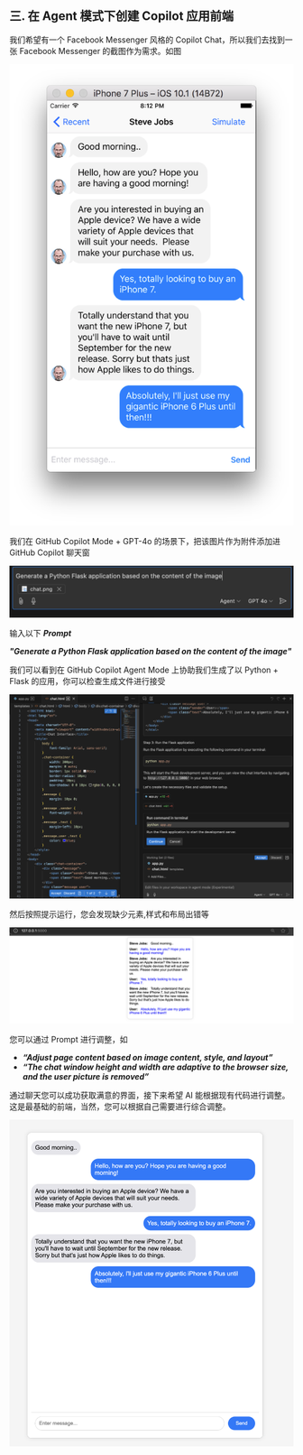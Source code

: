 ## **三. 在 Agent 模式下创建 Copilot 应用前端**

我们希望有一个  Facebook Messenger 风格的 Copilot Chat，所以我们去找到一张 Facebook Messenger 的截图作为需求。如图

![chat](../../imgs/02/chat.png)


我们在 GitHub Copilot Mode + GPT-4o 的场景下，把该图片作为附件添加进 GitHub Copilot 聊天窗

![begin](../../imgs/02/ghc_begin.png)

输入以下  ***Prompt***

***"Generate a Python Flask application based on the content of the image"***


我们可以看到在 GitHub Copilot Agent Mode 上协助我们生成了以 Python + Flask 的应用，你可以检查生成文件进行接受


![accept](../../imgs/02/ghc_accept.png)


然后按照提示运行，您会发现缺少元素,样式和布局出错等


![accept](../../imgs/02/ghc_result1.png)

您可以通过 Prompt 进行调整，如

- ***“Adjust page content based on image content, style, and layout”***
- ***“The chat window height and width are adaptive to the browser size, and the user picture is removed”***

通过聊天您可以成功获取满意的界面，接下来希望 AI 能根据现有代码进行调整。这是最基础的前端，当然，您可以根据自己需要进行综合调整。



![result2](../../imgs/02/ghc_result2.png)
